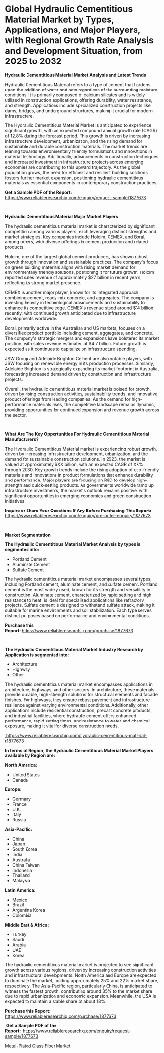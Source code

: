 <p><h1>Global Hydraulic Cementitious Material Market by Types, Applications, and Major Players, with Regional Growth Rate Analysis and Development Situation, from 2025 to 2032</h1></p><p><strong>Hydraulic Cementitious Material Market Analysis and Latest Trends</strong></p>
<p><p>Hydraulic Cementitious Material refers to a type of cement that hardens upon the addition of water and sets regardless of the surrounding moisture conditions. It is primarily composed of calcium silicates and is widely utilized in construction applications, offering durability, water resistance, and strength. Applications include specialized construction projects like dams, bridges, and underground structures, making it crucial for modern infrastructure.</p><p>The Hydraulic Cementitious Material Market is anticipated to experience significant growth, with an expected compound annual growth rate (CAGR) of 12.8% during the forecast period. This growth is driven by increasing infrastructure development, urbanization, and the rising demand for sustainable and durable construction materials. The market trends are leaning towards environmentally friendly formulations and innovations in material technology. Additionally, advancements in construction techniques and increased investment in infrastructure projects across emerging economies are contributing to this upward trajectory. As the global population grows, the need for efficient and resilient building solutions fosters further market expansion, positioning hydraulic cementitious materials as essential components in contemporary construction practices.</p></p>
<p><strong>Get a Sample PDF of the Report:&nbsp;</strong> <a href="https://www.reliableresearchiq.com/enquiry/request-sample/1877673?utm_campaign=104&utm_medium=2&utm_source=Github&utm_content=ia&utm_term=04022025&utm_id=hydraulic-cementitious-material">https://www.reliableresearchiq.com/enquiry/request-sample/1877673</a></p>
<p>&nbsp;</p>
<p><strong>Hydraulic Cementitious Material Major Market Players</strong></p>
<p><p>The hydraulic cementitious material market is characterized by significant competition among various players, each leveraging distinct strengths and market strategies. Key companies include Holcim, CEMEX, and Boral, among others, with diverse offerings in cement production and related products.</p><p>Holcim, one of the largest global cement producers, has shown robust growth through innovation and sustainable practices. The company's focus on green building materials aligns with rising market demand for environmentally friendly solutions, positioning it for future growth. Holcim reported sales revenue of approximately $27 billion in recent years, reflecting its strong market presence.</p><p>CEMEX is another major player, known for its integrated approach combining cement, ready-mix concrete, and aggregates. The company is investing heavily in technological advancements and sustainability to enhance its competitive edge. CEMEX's revenue stood around $14 billion recently, with continued growth anticipated due to infrastructure developments worldwide.</p><p>Boral, primarily active in the Australian and US markets, focuses on a diversified product portfolio including cement, aggregates, and concrete. The company's strategic mergers and expansions have bolstered its market position, with sales revenue estimated at $4.7 billion. Future growth is expected as it continues to capitalize on infrastructure spending.</p><p>JSW Group and Adelaide Brighton Cement are also notable players, with JSW focusing on renewable energy in its production processes. Similarly, Adelaide Brighton is strategically expanding its market footprint in Australia, forecasting increased demand driven by construction and infrastructure projects.</p><p>Overall, the hydraulic cementitious material market is poised for growth, driven by rising construction activities, sustainability trends, and innovative product offerings from leading companies. As the demand for high-performance materials rises, the competitive landscape remains dynamic, providing opportunities for continued expansion and revenue growth across the sector.</p></p>
<p>&nbsp;</p>
<p><strong>What Are The Key Opportunities For Hydraulic Cementitious Material Manufacturers?</strong></p>
<p><p>The Hydraulic Cementitious Material market is experiencing robust growth, driven by increasing infrastructure development, urbanization, and the demand for sustainable construction solutions. In 2023, the market is valued at approximately $XX billion, with an expected CAGR of XX% through 2030. Key growth trends include the rising adoption of eco-friendly materials and innovations in product formulations that enhance durability and performance. Major players are focusing on R&D to develop high-strength and quick-setting products. As governments worldwide ramp up infrastructure investments, the market's outlook remains positive, with significant opportunities in emerging economies and green construction initiatives.</p></p>
<p><strong>Inquire or Share Your Questions If Any Before Purchasing This Report:</strong> <a href="https://www.reliableresearchiq.com/enquiry/pre-order-enquiry/1877673?utm_campaign=104&utm_medium=2&utm_source=Github&utm_content=ia&utm_term=04022025&utm_id=hydraulic-cementitious-material">https://www.reliableresearchiq.com/enquiry/pre-order-enquiry/1877673</a></p>
<p>&nbsp;</p>
<p><strong>Market Segmentation</strong></p>
<p><strong>The Hydraulic Cementitious Material Market Analysis by types is segmented into:</strong></p>
<p><ul><li>Portland Cement</li><li>Aluminate Cement</li><li>Sulfate Cement</li></ul></p>
<p><p>The hydraulic cementitious material market encompasses several types, including Portland cement, aluminate cement, and sulfate cement. Portland cement is the most widely used, known for its strength and versatility in construction. Aluminate cement, characterized by rapid setting and high resistance to heat, is ideal for specialized applications like refractory projects. Sulfate cement is designed to withstand sulfate attack, making it suitable for marine environments and soil stabilization. Each type serves distinct purposes based on performance and environmental conditions.</p></p>
<p><strong>Purchase this Report:&nbsp;</strong><a href="https://www.reliableresearchiq.com/purchase/1877673?utm_campaign=104&utm_medium=2&utm_source=Github&utm_content=ia&utm_term=04022025&utm_id=hydraulic-cementitious-material">https://www.reliableresearchiq.com/purchase/1877673</a></p>
<p>&nbsp;</p>
<p><strong>The Hydraulic Cementitious Material Market Industry Research by Application is segmented into:</strong></p>
<p><ul><li>Architecture</li><li>Highway</li><li>Other</li></ul></p>
<p><p>The hydraulic cementitious material market encompasses applications in architecture, highways, and other sectors. In architecture, these materials provide durable, high-strength solutions for structural elements and facade finishes. For highways, they ensure robust pavement and infrastructure resilience against varying environmental conditions. Additionally, other applications include residential construction, precast concrete products, and industrial facilities, where hydraulic cement offers enhanced performance, rapid setting times, and resistance to water and chemical exposure, making it vital for diverse construction needs.</p></p>
<p><a href="https://www.reliableresearchiq.com/hydraulic-cementitious-material-r1877673?utm_campaign=104&utm_medium=2&utm_source=Github&utm_content=ia&utm_term=04022025&utm_id=hydraulic-cementitious-material">&nbsp;https://www.reliableresearchiq.com/hydraulic-cementitious-material-r1877673</a></p>
<p><strong>In terms of Region, the Hydraulic Cementitious Material Market Players available by Region are:</strong></p>
<p>
    <p> <strong> North America: </strong>
        <ul>
            <li>United States</li>
            <li>Canada</li>
        </ul>
        </p> 
    <p> <strong> Europe: </strong>
        <ul>
            <li>Germany</li>
            <li>France</li>
            <li>U.K.</li>
            <li>Italy</li>
            <li>Russia</li>
        </ul>
        </p> 
    <p> <strong> Asia-Pacific: </strong>
        <ul>
            <li>China</li>
            <li>Japan</li>
            <li>South Korea</li>
            <li>India</li>
            <li>Australia</li>
            <li>China Taiwan</li>
            <li>Indonesia</li>
            <li>Thailand</li>
            <li>Malaysia</li>
        </ul>
        </p> 
    <p> <strong> Latin America: </strong>
        <ul>
            <li>Mexico</li>
            <li>Brazil</li>
            <li>Argentina Korea</li>
            <li>Colombia</li>
        </ul>
        </p> 
    <p> <strong> Middle East & Africa: </strong>
        <ul>
            <li>Turkey</li>
            <li>Saudi</li>
            <li>Arabia</li>
            <li>UAE</li>
            <li>Korea</li>
        </ul>
    </p>
    </p>
<p><p>The hydraulic cementitious material market is projected to see significant growth across various regions, driven by increasing construction activities and infrastructural developments. North America and Europe are expected to dominate the market, holding approximately 25% and 22% market share, respectively. The Asia-Pacific region, particularly China, is anticipated to witness the fastest growth, contributing around 35% to the market share due to rapid urbanization and economic expansion. Meanwhile, the USA is expected to maintain a stable share of about 18%.</p></p>
<p><strong>Purchase this Report: </strong><a href="https://www.reliableresearchiq.com/purchase/1877673?utm_campaign=104&utm_medium=2&utm_source=Github&utm_content=ia&utm_term=04022025&utm_id=hydraulic-cementitious-material">https://www.reliableresearchiq.com/purchase/1877673</a></p>
<p>&nbsp;<strong>Get a Sample PDF of the Report:&nbsp;&nbsp;</strong><a href="https://www.reliableresearchiq.com/enquiry/request-sample/1877673?utm_campaign=104&utm_medium=2&utm_source=Github&utm_content=ia&utm_term=04022025&utm_id=hydraulic-cementitious-material">https://www.reliableresearchiq.com/enquiry/request-sample/1877673</a></p>
<p><strong></strong></p>
<p><p><a href="https://github.com/iceknahomi/Market-Research-Report-List-1/blob/main/metal-plated-glass-fiber-market.md?utm_campaign=104&utm_medium=2&utm_source=Github&utm_content=ia&utm_term=04022025&utm_id=hydraulic-cementitious-material">Metal-Plated Glass Fiber Market</a></p></p>
